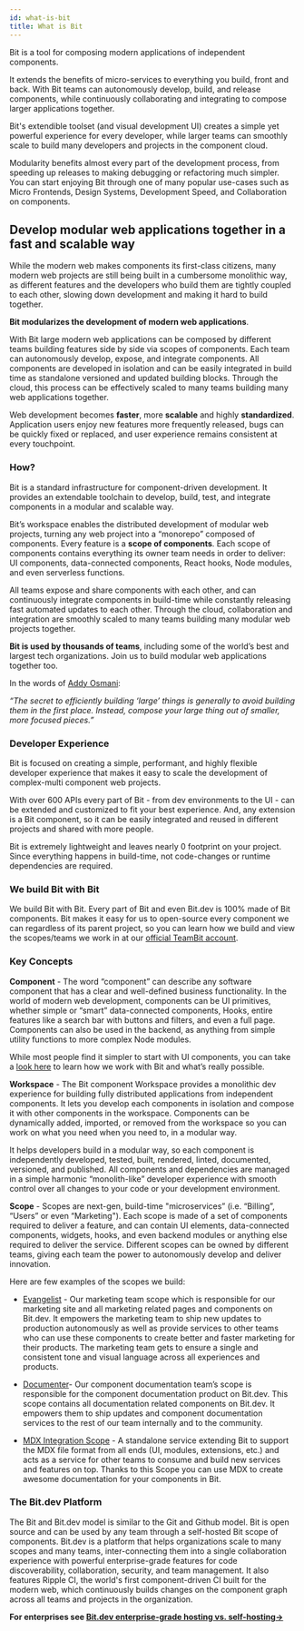 ```yaml
---
id: what-is-bit
title: What is Bit
---
```


Bit is a tool for composing modern applications of independent components.

It extends the benefits of micro-services to everything you build, front and back. With Bit teams can autonomously develop, build, and release components, while continuously collaborating and integrating to compose larger applications together.

Bit's extendible toolset (and visual development UI) creates a simple yet powerful experience for every developer, while larger teams can smoothly scale to build many developers and projects in the component cloud.

Modularity benefits almost every part of the development process, from speeding up releases to making debugging or refactoring much simpler. You can start enjoying Bit through one of many popular use-cases such as Micro Frontends, Design Systems, Development Speed, and Collaboration on components.

## Develop modular web applications together in a fast and scalable way

While the modern web makes components its first-class citizens, many modern web projects are still being built in a cumbersome monolithic way, as different features and the developers who build them are tightly coupled to each other, slowing down development and making it hard to build together.

**Bit modularizes the development of modern web applications**.

With Bit large modern web applications can be composed by different teams building features side by side via scopes of components. Each team can autonomously develop, expose, and integrate components. All components are developed in isolation and can be easily integrated in build time as standalone versioned and updated building blocks. Through the cloud, this process can be effectively scaled to many teams building many web applications together.

Web development becomes **faster**, more **scalable** and highly **standardized**. Application users enjoy new features more frequently released, bugs can be quickly fixed or replaced, and user experience remains consistent at every touchpoint.

### How?  

Bit is a standard infrastructure for component-driven development. It provides an extendable toolchain to develop, build, test, and integrate components in a modular and scalable way.

Bit’s workspace enables the distributed development of modular web projects, turning any web project into a “monorepo” composed of components. Every feature is a **scope of components**. Each scope of components contains everything its owner team needs in order to deliver: UI components, data-connected components, React hooks, Node modules, and even serverless functions.

All teams expose and share components with each other, and can continuously integrate components in build-time while constantly releasing fast automated updates to each other. Through the cloud, collaboration and integration are smoothly scaled to many teams building many modular web projects together.

**Bit is used by thousands of teams**, including some of the world’s best and largest tech organizations. Join us to build modular web applications together too.

In the words of [Addy Osmani](https://addyosmani.com/first/):

_“The secret to efficiently building ‘large’ things is generally to avoid building them in the first place. Instead, compose your large thing out of smaller, more focused pieces.”_

### Developer Experience

Bit is focused on creating a simple, performant, and highly flexible developer experience that makes it easy to scale the development of complex-multi component web projects.

With over 600 APIs every part of Bit - from dev environments to the UI - can be extended and customized to fit your best experience. And, any extension is a Bit component, so it can be easily integrated and reused in different projects and shared with more people.

Bit is extremely lightweight and leaves nearly 0 footprint on your project. Since everything happens in build-time, not code-changes or runtime dependencies are required.

### We build Bit with Bit

We build Bit with Bit. Every part of Bit and even Bit.dev is 100% made of Bit components. Bit makes it easy for us to open-source every component we can regardless of its parent project, so you can learn how we build and view the scopes/teams we work in at our [official TeamBit account](https://bit.dev/teambit).

### Key Concepts

**Component** - The word “component” can describe any software component that has a clear and well-defined business functionality. In the world of modern web development, components can be UI primitives, whether simple or “smart” data-connected components, Hooks, entire features like a search bar with buttons and filters, and even a full page. Components can also be used in the backend, as anything from simple utility functions to more complex Node modules.

While most people find it simpler to start with UI components, you can take a [look here](https://bit.dev/teambit) to learn how we work with Bit and what’s really possible.

**Workspace** - The Bit component Workspace provides a monolithic dev experience for building fully distributed applications from independent components. It lets you develop each components in isolation and compose it with other components in the workspace. Components can be dynamically added, imported, or removed from the workspace so you can work on what you need when you need to, in a modular way.

It helps developers build in a modular way, so each component is independently developed, tested, built, rendered, linted, documented, versioned, and published. All components and dependencies are managed in a simple harmonic “monolith-like” developer experience with smooth control over all changes to your code or your development environment.

**Scope** - Scopes are next-gen, build-time "microservices” (i.e. “Billing”, “Users” or even “Marketing"). Each scope is made of a set of components required to deliver a feature, and can contain UI elements, data-connected components, widgets, hooks, and even backend modules or anything else required to deliver the service. Different scopes can be owned by different teams, giving each team the power to autonomously develop and deliver innovation.

Here are few examples of the scopes we build:

- [Evangelist](https://bit.dev/teambit/evangelist) - Our marketing team scope which is responsible for our marketing site and all marketing related pages and components on Bit.dev. It empowers the marketing team to ship new updates to production autonomously as well as provide services to other teams who can use these components to create better and faster marketing for their products. The marketing team gets to ensure a single and consistent tone and visual language across all experiences and products.

- [Documenter](https://bit.dev/teambit/documenter)- Our component documentation team’s scope is responsible for the component documentation product on Bit.dev. This scope contains all documentation related components on Bit.dev. It empowers them to ship updates and component documentation services to the rest of our team internally and to the community.

- [MDX Integration Scope](https://bit.dev/teambit/mdx) - A standalone service extending Bit to support the MDX file format from all ends (UI, modules, extensions, etc.) and acts as a service for other teams to consume and build new services and features on top. Thanks to this Scope you can use MDX to create awesome documentation for your components in Bit.

### The Bit.dev Platform

The Bit and Bit.dev model is similar to the Git and Github model. Bit is open source and can be used by any team through a self-hosted Bit scope of components. Bit.dev is a platform that helps organizations scale to many scopes and many teams, inter-connecting them into a single collaboration experience with powerful enterprise-grade features for code discoverability, collaboration, security, and team management. It also features Ripple CI, the world's first component-driven CI built for the modern web, which continuously builds changes on the component graph across all teams and projects in the organization.

**For enterprises see [Bit.dev enterprise-grade hosting vs. self-hosting->](https://www.slideshare.net/JonathanSaring/bitdev-hosting-vs-oss)**
